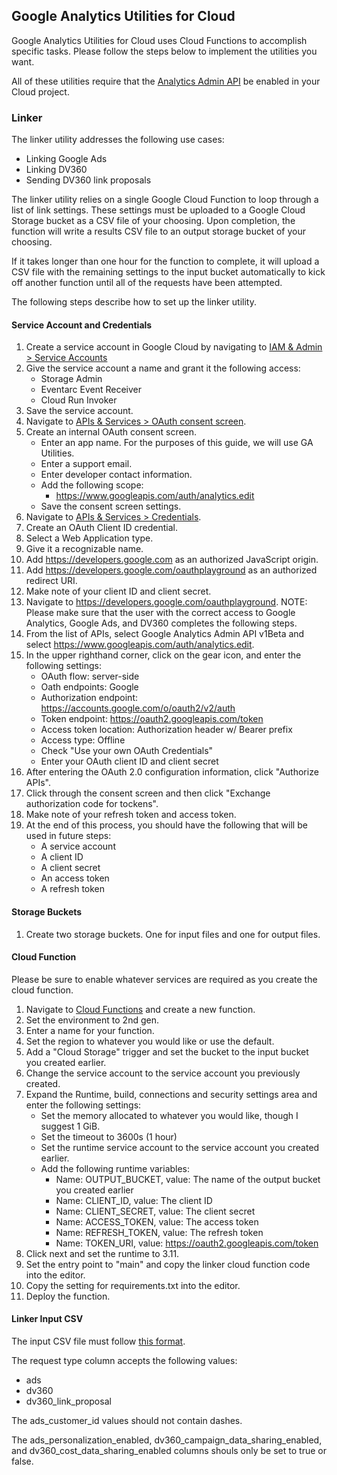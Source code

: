 ## Google Analytics Utilities for Cloud

Google Analytics Utilities for Cloud uses Cloud Functions to accomplish specific tasks. Please follow the steps below to implement the utilities you want.

All of these utilities require that the [Analytics Admin API](https://console.cloud.google.com/apis/library/analyticsadmin.googleapis.com) be enabled in your Cloud project.

### Linker

The linker utility addresses the following use cases:
- Linking Google Ads
- Linking DV360
- Sending DV360 link proposals

The linker utility relies on a single Google Cloud Function to loop through a list of link settings. These settings must be uploaded to a Google Cloud Storage bucket as a CSV file of your choosing. Upon completion, the function will write a results CSV file to an output storage bucket of your choosing.

If it takes longer than one hour for the function to complete, it will upload a CSV file with the remaining settings to the input bucket automatically to kick off another function until all of the requests have been attempted.

The following steps describe how to set up the linker utility.

#### Service Account and Credentials

1. Create a service account in Google Cloud by navigating to [IAM & Admin > Service Accounts](https://console.cloud.google.com/iam-admin/serviceaccounts)
2. Give the service account a name and grant it the following access:
   - Storage Admin
   - Eventarc Event Receiver
   - Cloud Run Invoker
3. Save the service account.
4. Navigate to [APIs & Services > OAuth consent screen](https://console.cloud.google.com/apis/credentials/consent).
5. Create an internal OAuth consent screen.
    - Enter an app name. For the purposes of this guide, we will use GA Utilities.
    - Enter a support email.
    - Enter developer contact information.
    - Add the following scope:
      - https://www.googleapis.com/auth/analytics.edit
    - Save the consent screen settings.
6. Navigate to [APIs & Services > Credentials](https://console.cloud.google.com/apis/credentials).
7. Create an OAuth Client ID credential.
8. Select a Web Application type.
9. Give it a recognizable name.
10. Add https://developers.google.com as an authorized JavaScript origin.
11. Add https://developers.google.com/oauthplayground as an authorized redirect URI.
12. Make note of your client ID and client secret.
13. Navigate to https://developers.google.com/oauthplayground. NOTE: Please make sure that the user with the correct access to Google Analytics, Google Ads, and DV360 completes the following steps.
14. From the list of APIs, select Google Analytics Admin API v1Beta and select https://www.googleapis.com/auth/analytics.edit.
15. In the upper righthand corner, click on the gear icon, and enter the following settings:
    - OAuth flow: server-side
    - Oath endpoints: Google
    - Authorization endpoint: https://accounts.google.com/o/oauth2/v2/auth
    - Token endpoint: https://oauth2.googleapis.com/token
    - Access token location: Authorization header w/ Bearer prefix
    - Access type: Offline
    - Check "Use your own OAuth Credentials"
    - Enter your OAuth client ID and client secret
16. After entering the OAuth 2.0 configuration information, click "Authorize APIs".
17. Click through the consent screen and then click "Exchange authorization code for tockens".
18. Make note of your refresh token and access token.
19. At the end of this process, you should have the following that will be used in future steps:
    - A service account
    - A client ID
    - A client secret
    - An access token
    - A refresh token

#### Storage Buckets
1. Create two storage buckets. One for input files and one for output files.

#### Cloud Function
Please be sure to enable whatever services are required as you create the cloud function.

1. Navigate to [Cloud Functions](https://console.cloud.google.com/functions/list) and create a new function.
2. Set the environment to 2nd gen.
3. Enter a name for your function.
4. Set the region to whatever you would like or use the default.
5. Add a "Cloud Storage" trigger and set the bucket to the input bucket you created earlier.
6. Change the service account to the service account you previously created.
7. Expand the Runtime, build, connections and security settings area and enter the following settings:
    - Set the memory allocated to whatever you would like, though I suggest 1 GiB.
    - Set the timeout to 3600s (1 hour)
    - Set the runtime service account to the service account you created earlier.
    - Add the following runtime variables:
      - Name: OUTPUT_BUCKET, value: The name of the output bucket you created earlier
      - Name: CLIENT_ID, value: The client ID
      - Name: CLIENT_SECRET, value: The client secret
      - Name: ACCESS_TOKEN, value: The access token
      - Name: REFRESH_TOKEN, value: The refresh token
      - Name: TOKEN_URI, value: https://oauth2.googleapis.com/token
8. Click next and set the runtime to 3.11.
9. Set the entry point to "main" and copy the linker cloud function code into the editor.
10. Copy the setting for requirements.txt into the editor.
11. Deploy the function.

#### Linker Input CSV
The input CSV file must follow [this format](https://docs.google.com/spreadsheets/d/1b_uPFH2-rXavT5BD_V8nETLgedJ_dhYOjovFtpW2s2s/copy).

The request type column accepts the following values:
- ads
- dv360
- dv360\_link\_proposal

The ads\_customer\_id values should not contain dashes.

The ads\_personalization\_enabled, dv360\_campaign\_data\_sharing\_enabled, and dv360\_cost\_data\_sharing\_enabled columns shouls only be set to true or false.


